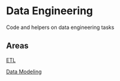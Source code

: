 # Data Engineering
Code and helpers on data engineering tasks

## Areas

[ETL](https://github.com/hmhristov/hmh-data-engineering-upskill/edit/main/Articles/ETL.md)

[Data Modeling](https://github.com/hmhristov/hmh-data-engineering-upskill/blob/main/Articles/Data%20Modeling.md)
